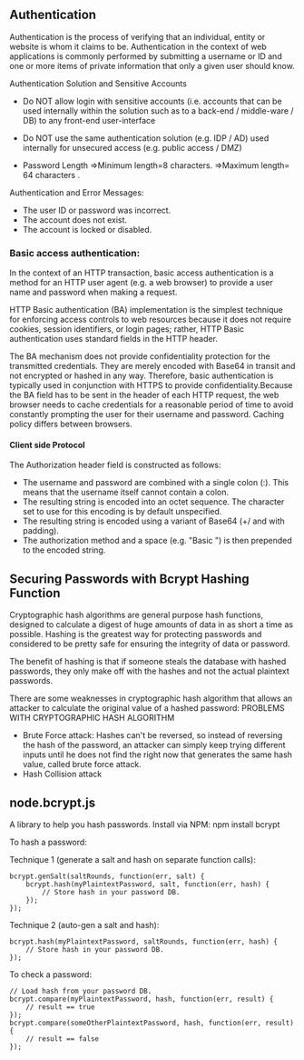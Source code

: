 ## Authentication

Authentication is the process of verifying that an individual, entity or website is whom it claims to be. Authentication in the context of web applications is commonly performed by submitting a username or ID and one or more items of private information that only a given user should know.

Authentication Solution and Sensitive Accounts
- Do NOT allow login with sensitive accounts (i.e. accounts that can be used internally within the solution such as to a back-end / middle-ware / DB) to any front-end user-interface
- Do NOT use the same authentication solution (e.g. IDP / AD) used internally for unsecured access (e.g. public access / DMZ)


- Password Length 
=>Minimum length=8 characters.
=>Maximum length= 64 characters .

Authentication and Error Messages:
- The user ID or password was incorrect.
- The account does not exist. 
- The account is locked or disabled.

### Basic access authentication:
In the context of an HTTP transaction, basic access authentication is a method for an HTTP user agent (e.g. a web browser) to provide a user name and password when making a request.

HTTP Basic authentication (BA) implementation is the simplest technique for enforcing access controls to web resources because it does not require cookies, session identifiers, or login pages; rather, HTTP Basic authentication uses standard fields in the HTTP header.

The BA mechanism does not provide confidentiality protection for the transmitted credentials. They are merely encoded with Base64 in transit and not encrypted or hashed in any way. Therefore, basic authentication is typically used in conjunction with HTTPS to provide confidentiality.Because the BA field has to be sent in the header of each HTTP request, the web browser needs to cache credentials for a reasonable period of time to avoid constantly prompting the user for their username and password. Caching policy differs between browsers.

#### Client side Protocol
The Authorization header field is constructed as follows:
- The username and password are combined with a single colon (:). This means that the username itself cannot contain a colon.
- The resulting string is encoded into an octet sequence. The character set to use for this encoding is by default unspecified.
- The resulting string is encoded using a variant of Base64 (+/ and with padding).
- The authorization method and a space (e.g. "Basic ") is then prepended to the encoded string.

## Securing Passwords with Bcrypt Hashing Function
Cryptographic hash algorithms are general purpose hash functions, designed to calculate a digest of huge amounts of data in as short a time as possible. Hashing is the greatest way for protecting passwords and considered to be pretty safe for ensuring the integrity of data or password.

The benefit of hashing is that if someone steals the database with hashed passwords, they only make off with the hashes and not the actual plaintext passwords. 

There are some weaknesses in cryptographic hash algorithm that allows an attacker to calculate the original value of a hashed password:
PROBLEMS WITH CRYPTOGRAPHIC HASH ALGORITHM
- Brute Force attack: Hashes can't be reversed, so instead of reversing the hash of the password, an attacker can simply keep trying different inputs until he does not find the right now that generates the same hash value, called brute force attack.
- Hash Collision attack


## node.bcrypt.js
A library to help you hash passwords.
Install via NPM:
npm install bcrypt

To hash a password:

Technique 1 (generate a salt and hash on separate function calls):
```
bcrypt.genSalt(saltRounds, function(err, salt) {
    bcrypt.hash(myPlaintextPassword, salt, function(err, hash) {
        // Store hash in your password DB.
    });
});
```
Technique 2 (auto-gen a salt and hash):
```
bcrypt.hash(myPlaintextPassword, saltRounds, function(err, hash) {
    // Store hash in your password DB.
});
```

To check a password:
```
// Load hash from your password DB.
bcrypt.compare(myPlaintextPassword, hash, function(err, result) {
    // result == true
});
bcrypt.compare(someOtherPlaintextPassword, hash, function(err, result) {
    // result == false
});
```

